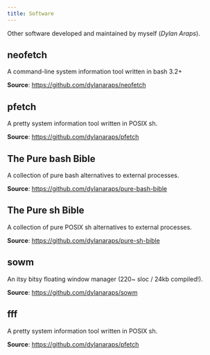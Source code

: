 ```yaml
---
title: Software
---
```


Other software developed and maintained by myself (*Dylan Araps*).


## neofetch

A command-line system information tool written in bash 3.2+

**Source**: <https://github.com/dylanaraps/neofetch>


## pfetch

A pretty system information tool written in POSIX sh.

**Source**: <https://github.com/dylanaraps/pfetch>


## The Pure bash Bible

A collection of pure bash alternatives to external processes.

**Source**: <https://github.com/dylanaraps/pure-bash-bible>


## The Pure sh Bible

A collection of pure POSIX sh alternatives to external processes.

**Source**: <https://github.com/dylanaraps/pure-sh-bible>


## sowm

An itsy bitsy floating window manager (220~ sloc / 24kb compiled!).

**Source**: <https://github.com/dylanaraps/sowm>


## fff

A pretty system information tool written in POSIX sh.

**Source**: <https://github.com/dylanaraps/pfetch>
